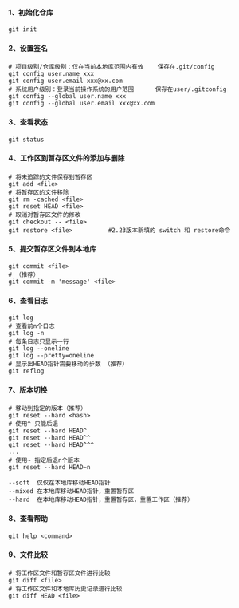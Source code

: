 #### 1、初始化仓库

```
git init
```

#### 2、设置签名

```
# 项目级别/仓库级别：仅在当前本地库范围内有效	保存在.git/config
git config user.name xxx
git config user.email xxx@xx.com	
# 系统用户级别：登录当前操作系统的用户范围		保存在user/.gitconfig
git config --global user.name xxx
git config --global user.email xxx@xx.com
```

#### 3、查看状态

```
git status
```

#### 4、工作区到暂存区文件的添加与删除

```
# 将未追踪的文件保存到暂存区
git add <file>
# 将暂存区的文件移除
git rm -cached <file>
git reset HEAD <file>
# 取消对暂存区文件的修改
git checkout -- <file>
git restore <file>			#2.23版本新填的 switch 和 restore命令
```

#### 5、提交暂存区文件到本地库

```
git commit <file>
# （推荐）
git commit -m 'message' <file>
```

#### 6、查看日志

```
git log
# 查看前n个日志
git log -n
# 每条日志只显示一行
git log --oneline
git log --pretty=oneline
# 显示出HEAD指针需要移动的步数 （推荐）
git reflog
```

#### 7、版本切换

```
# 移动到指定的版本（推荐）
git reset --hard <hash>
# 使用^ 只能后退
git reset --hard HEAD^ 
git reset --hard HEAD^^
git reset --hard HEAD^^^
...
# 使用~ 指定后退n个版本
git reset --hard HEAD~n

--soft	仅仅在本地库移动HEAD指针	
--mixed	在本地库移动HEAD指针，重置暂存区
--hard	在本地库移动HEAD指针，重置暂存区，重置工作区（推荐）
```

#### 8、查看帮助

```
git help <command>
```

#### 9、文件比较

```
# 将工作区文件和暂存区文件进行比较
git diff <file>
# 将工作区文件和本地库历史记录进行比较
git diff HEAD <file>
```


